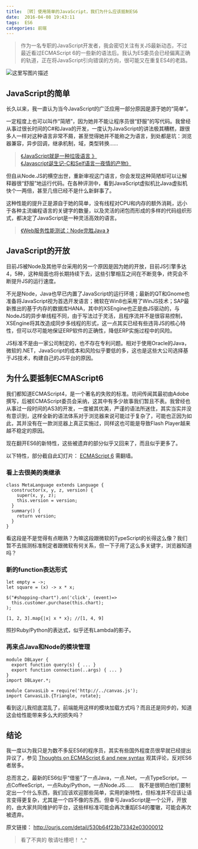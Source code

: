 ```yaml
---
title: ［转］使用简单的JavaScript，我们为什么应该抵制ES6
date:  2016-04-08 19:43:11
tags:  ES6
categories: 前端
---
```


> 作为一名专职的JavaScript开发者，我会密切关注有关JS最新动态，不过最近看过ECMAScript 6的一些新的语法后。我认为ES委员会已经偏离正确的轨道，正在将JavaScript引向错误的方向，很可能又在重复ES4的老路。

![这里写图片描述](http://img2.imgtn.bdimg.com/it/u=3139811119,4057167857&fm=21&gp=0.jpg)

<!--more-->

## JavaScript的简单
长久以来，我一直认为当今JavaScript的广泛应用一部分原因是源于她的“简单”。

一定程度上也可以叫作“简陋”，因为她并不能让程序员很“舒服”的写代码。我曾经从事过很长时间的C#和Java的开发，一度认为JavaScript的讲法极其糟糕，跟很多人一样对这种语言非常不屑，甚至觉得她并不能称之为语言，到处都是坑：浏览器兼容，异步回调，继承机制，域，类型转换……

> [《JavaScript就是一种垃圾语言 》](http://ourjs.com/detail/5273c3b4ddcaa83c09000002)   
> [《Javascript诞生记-C和Self语言一夜情的产物》](http://ourjs.com/detail/52516d9a0a44ef3c0300000a)  

但自从Node.JS的横空出世，重新审视这门语言，你会发现这种简陋却可以让解释器很“舒服”地运行代码。在各种评测中，看到JavaScript虚拟机比Java虚拟机快个一两倍，甚至几倍已经不是什么新鲜事了。

这种性能的提升正是源自于她的简单，没有线程对CPU和内存的额外消耗，远小于各种主流编程语言的关键字的数量，以及灵活的闭包而形成的多样的代码组织形式，都决定了JavaScript是一种灵活高效的语言。

> [《Web服务性能测试：Node完胜Java 》](http://ourjs.com/detail/52fa1f91e7edb85055000008)

## JavaScript的开放
目前JS被Node及其他平台采用的另一个原因是因为她的开放，目前JS引擎多达4，5种，这种局面也将长期持续下去，这些引擎相互之间在不断竞争，终究会不断提升JS的运行速度。

不光是Node，Java也早已内置了JavaScript的运行环境；最新的QT和Gnome也准备将JavaScript视为首选开发语言；微软在Win8也采用了WinJS技术；SAP最新推出的基于内存的数据库HANA，其中的XSEngine也正是由JS驱动的，与NodeJS的异步单线程不同，由于写法过于灵活，且程序流并不是很容易控制，XSEngine将其改造成同步多线程的形式，这一点其实已经有些违背JS的核心特性，但可以尽可能地保证ERP软件的正确性，降低ERP实施过程中的风险。

JS标准不是由一家公司制定的，也不存在专利问题。相对于使用Oracle的Java，微软的.NET，JavaScript的成本和风险似乎要低的多，这也是这些大公司选择基于JS技术，构建自己的JS平台的原因。

## 为什么要抵制ECMAScript6
我们都知道ECMAScript4，是一个著名的失败的标准。坊间传闻其最初由Adobe撰写，后被ECMAScript委员会采纳，这其中有多少故事我们暂且不表。我曾经也从事过一段时间的AS3的开发，一度被其优美，严谨的语法所迷住，其实当实并没有意识到，这样全新的语法体系对于浏览器来说可能过于复杂了，可能也正因为如此，其并没有在一款浏览器上真正实施过，同样这也可能是导致Flash Player越来越不稳定的原因。

现在翻开ES6的新特性，这些被遗弃的部分似乎又回来了，而且似乎更多了。

以下特性，部分截自此幻灯片： [ECMAScript 6](http://www.slideshare.net/dmitrysoshnikov/falsyvalues-dmitry-soshnikov-ecmascript-6) 需翻墙。

### 看上去很美的类继承

```
class MetaLanguage extends Language {
  constructor(x, y, z, version) {
    super(x, y, z);
    this.version = version;
  }
  summary() {
    return version;
  }
}
```
看这段是不是觉得有点眼熟？为嘛这段跟微软的TypeScript的长得这么像？我们暂不去揣测标准制定者跟微软有何关系，但一下子用了这么多关键字，浏览器知道吗？

### 新的function表达形式

```
let empty = ->;
let square = (x) -> x * x;

$("#shopping-chart").on('click', (event)=>
  this.customer.purchase(this.chart);
);

[1, 2, 3].map{|x| x * x}; //[1, 4, 9]
```

照抄Ruby/Python的表达式，似乎还有Lambda的影子。

### 再来点Java和Node的模块管理

```
module DBLayer {
  export function query(s) { ... }
  export function connection(..args) { ... }
}
import DBLayer.*;

module CanvasLib = require('http://../canvas.js');
import CanvasLib.{Triangle, rotate};
```

看到这儿我彻底混乱了，前端能用这样的模块加载方式吗？而且还是同步的，知道这会给性能带来多么大的损失吗？

## 结论
我一度以为我只是为数不多反ES6的程序员，其实有些国外程度员很早就已经提出异议了，参见 [Thoughts on ECMAScript 6 and new syntax](https://www.nczonline.net/blog/2012/07/24/thoughts-on-ecmascript-6-and-new-syntax/) 观其评论，反对ES6者居多。

总而言之，最新的ES6似乎“借鉴”了一点Java，一点.Net，一点TypeScript，一点CoffeeScript，一点Ruby/Python，一点Node.JS……　我不是很明白他们要制定出一个什么东西，我们应该欢迎那些简单，实用的新特性，但标准并不应该让语言变得更复杂，尤其是一个四不像的东西。但幸亏JavaScript是一个公开，开放的，由大家共同维护的平台，这些样标准可能会再次重蹈ES4的覆辙，可能会再次被遗弃。

原文链接： http://ourjs.com/detail/530b64f23b73342e03000012

> 看了不爽的 敬请吐槽吧！ ^_^
